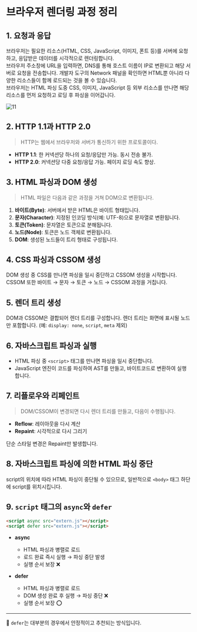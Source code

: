 # 브라우저 렌더링 과정 정리

## 1. 요청과 응답

브라우저는 필요한 리소스(HTML, CSS, JavaScript, 이미지, 폰트 등)를 서버에 요청하고, 응답받은 데이터를 시각적으로 렌더링합니다.  
브라우저 주소창에 URL을 입력하면, DNS를 통해 호스트 이름이 IP로 변환되고 해당 서버로 요청을 전송합니다. 개발자 도구의 Network 패널을 확인하면 HTML뿐 아니라 다양한 리소스들이 함께 로드되는 것을 볼 수 있습니다.  
브라우저는 HTML 파싱 도중 CSS, 이미지, JavaScript 등 외부 리소스를 만나면 해당 리소스를 먼저 요청하고 로딩 후 파싱을 이어갑니다.  

![11](https://github.com/user-attachments/assets/9b746df6-e2bb-4c98-ac62-353f389dd7dd)


## 2. HTTP 1.1과 HTTP 2.0
> HTTP는 웹에서 브라우저와 서버가 통신하기 위한 프로토콜이다.  

- **HTTP 1.1**: 한 커넥션당 하나의 요청/응답만 가능. 동시 전송 불가.
- **HTTP 2.0**: 커넥션당 다중 요청/응답 가능. 페이지 로딩 속도 향상.

## 3. HTML 파싱과 DOM 생성
> HTML 파일은 다음과 같은 과정을 거쳐 DOM으로 변환됩니다.

1. **바이트(Byte)**: 서버에서 받은 HTML은 바이트 형태입니다.
2. **문자(Character)**: 지정된 인코딩 방식(예: UTF-8)으로 문자열로 변환됩니다.
3. **토큰(Token)**: 문자열은 토큰으로 분해됩니다.
4. **노드(Node)**: 토큰은 노드 객체로 변환됩니다.
5. **DOM**: 생성된 노드들이 트리 형태로 구성됩니다.

## 4. CSS 파싱과 CSSOM 생성

DOM 생성 중 CSS를 만나면 파싱을 일시 중단하고 CSSOM 생성을 시작합니다.
CSSOM 또한 바이트 → 문자 → 토큰 → 노드 → CSSOM 과정을 거칩니다.

## 5. 렌더 트리 생성

DOM과 CSSOM은 결합되어 렌더 트리를 구성합니다.
렌더 트리는 화면에 표시될 노드만 포함합니다. (예: `display: none`, `script`, `meta` 제외)

## 6. 자바스크립트 파싱과 실행

- HTML 파싱 중 `<script>` 태그를 만나면 파싱을 일시 중단합니다.
- JavaScript 엔진이 코드를 파싱하여 AST를 만들고, 바이트코드로 변환하여 실행합니다.

## 7. 리플로우와 리페인트

> DOM/CSSOM이 변경되면 다시 렌더 트리를 만들고, 다음이 수행됩니다.

- **Reflow**: 레이아웃을 다시 계산
- **Repaint**: 시각적으로 다시 그리기

단순 스타일 변경은 Repaint만 발생합니다.

## 8. 자바스크립트 파싱에 의한 HTML 파싱 중단

script의 위치에 따라 HTML 파싱이 중단될 수 있으므로, 일반적으로 `<body>` 태그 하단에 script를 위치시킵니다.

## 9. `script` 태그의 `async`와 `defer`

```html
<script async src="extern.js"></script>
<script defer src="extern.js"></script>
```

- **async**
  - HTML 파싱과 병렬로 로드
  - 로드 완료 즉시 실행 → 파싱 중단 발생
  - 실행 순서 보장 ❌

- **defer**
  - HTML 파싱과 병렬로 로드
  - DOM 생성 완료 후 실행 → 파싱 중단 ❌
  - 실행 순서 보장 ⭕

---

📌 `defer`는 대부분의 경우에서 안정적이고 추천되는 방식입니다.
